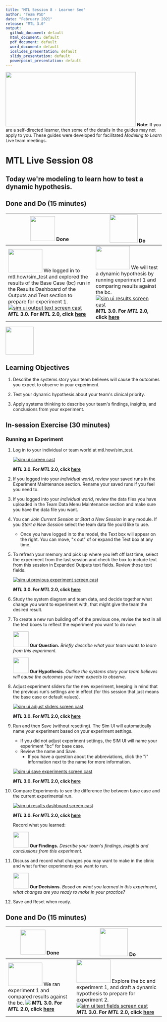 ```yaml
---
title: "MTL Session 8 - Learner See"
author: "Team PSD"
date: "February 2021"
release: "MTL 3.0"
output: 
  github_document: default
  html_document: default
  pdf_document: default
  word_document: default
  ioslides_presentation: default
  slidy_presentation: default
  powerpoint_presentation: default
---
```


[<img src = "https://github.com/lzim/teampsd/blob/master/resources/title_slides/mtl_s08_dynamic_hypothesis_title.png"
     height = "175" width = "420">](#DontLink)
     **Note**: If you are a self-directed learner, then some of the details in the guides may not apply to you. These guides were developed for facilitated *Modeling to Learn* Live team meetings.

# MTL Live Session 08

## Today we're modeling to learn how to test a dynamic hypothesis.

## Done and Do (15 minutes)

<!-- Do/Done Tables -->
| [<img src = "https://github.com/lzim/teampsd/blob/master/resources/icons/done.png" height = "80" width = "80">](#.) **Done** | [<img src = "https://github.com/lzim/teampsd/blob/master/resources/icons/do.png" height = "90" width = "90">](#.) **Do** |
| --- | --- |
| [<img src = "https://raw.githubusercontent.com/lzim/teampsd/master/resources/logos/mtl_how_sim.png" height = "75" width = "110">](http://mtl.how/sim_test) We logged in to mtl.how/sim_test and explored the results of the Base Case (bc) run in the Results Dashboard of the Outputs and Text section to prepare for experiment 1. [![sim ui output text screen cast](https://raw.githubusercontent.com/lzim/teampsd/master/resources/gifs/mtl_2.0/sim_ui_outputs_text_section.gif)](#.) **_MTL_ 3.0. For _MTL_ 2.0, click [here](https://github.com/lzim/mtl/blob/master/release_1.7/mtl_session08_see.md)** | [<img src = "https://raw.githubusercontent.com/lzim/teampsd/master/resources/logos/mtl_how_sim.png" height = "75" width = "110">](http://mtl.how/sim_test) We will test a dynamic hypothesis by running experiment 1 and comparing results against the bc. [![sim ui results screen cast](https://raw.githubusercontent.com/lzim/teampsd/master/resources/gifs/mtl_2.0/sim_ui_results_dash.gif)](#.) **_MTL_ 3.0. For _MTL_ 2.0, click [here](https://github.com/lzim/mtl/blob/master/release_1.7/mtl_session08_see.md)** |

<!-- Learning Objectives Icon -->
[<img src = "https://github.com/lzim/teampsd/blob/master/resources/icons/learning_objectives.png" height = "90" width = "90" style ="display: inline-block"/>](#.)

## Learning Objectives

1. Describe the systems story your team believes will cause the outcomes you expect to observe in your experiment.

2. Test your dynamic hypothesis about your team's clinical priority.

3. Apply systems thinking to describe your team's findings, insights, and conclusions from your experiment.

## In-session Exercise (30 minutes)

### Running an Experiment

1. Log in to your individual or team world at mtl.how/sim_test.  

    [![sim ui screen cast](https://raw.githubusercontent.com/lzim/teampsd/master/resources/gifs/mtl_2.0/sim_ui_1.gif)](#.)  

    **_MTL_ 3.0. For _MTL_ 2.0, click [here](https://github.com/lzim/mtl/blob/master/release_1.7/mtl_session08_see.md)**  

2. If you logged into your *individual world*, review your saved runs in the Experiment Maintenance section. Rename your saved runs if you feel you need to.  

3. If you logged into your *individual world*, review the data files you have uploaded in the Team Data Menu Maintenance section and make sure you have the data file you want.  

4. You can *Join Current Session* or *Start a New Session* in any module. If you *Start a New Session* select the team data file you’d like to use.  

    - Once you have logged in to the model, the Text box will appear on the right. You can move, "x out" of or expand the Text box at any time.  

5. To refresh your memory and pick up where you left off last time, select the experiment from the last session and check the box to include text from this session in Expanded Outputs text fields. Review those text fields.  

    [![sim ui previous experiment screen cast](https://raw.githubusercontent.com/lzim/teampsd/master/resources/gifs/mtl_2.0/sim_ui_previous_exp.gif)](#.)  

    **_MTL_ 3.0. For _MTL_ 2.0, click [here](https://github.com/lzim/mtl/blob/master/release_1.7/mtl_session08_see.md)**  

6. Study the system diagram and team data, and decide together what change you want to experiment with, that might give the team the desired result.  

7. To create a new run building off of the previous one, revise the text in all the text boxes to reflect the experiment you want to do now:  

    [<img src = "https://raw.githubusercontent.com/lzim/teampsd/master/resources/icons/mtl_question.png" height = "50" width = "50" style = "display: inline-block"/>](#.) **Our Question.** *Briefly describe what your team wants to learn from this experiment.*  

    [<img src = "https://raw.githubusercontent.com/lzim/teampsd/master/resources/icons/mtl_hypothesis.png" height = "50" width = "50" style = "display: inline-block"/>](#.) **Our Hypothesis.** *Outline the systems story your team believes will cause the outcomes your team expects to observe.*  

8. Adjust experiment sliders for the new experiment, keeping in mind that the previous run’s settings are in effect (for this session that just means the base case or default values).  

    [![sim ui adjust sliders screen cast](https://raw.githubusercontent.com/lzim/teampsd/master/resources/gifs/mtl_2.0/sim_ui_adjust_sliders.gif)](#.)  

    **_MTL_ 3.0. For _MTL_ 2.0, click [here](https://github.com/lzim/mtl/blob/master/release_1.7/mtl_session08_see.md)**  

9. Run and then Save (without resetting). The Sim UI will automatically name your experiment based on your experiment settings. 
   - If you did not adjust experiment settings, the SIM UI will name your experiment "bc" for base case. 
   - Review the name and Save. 
      - If you have a question about the abbreviations, click the "i" information next to the name for more information.  

    [![sim ui save experiments screen cast](https://raw.githubusercontent.com/lzim/teampsd/master/resources/gifs/mtl_2.0/sim_ui_save_exp.gif)](#.)  

    **_MTL_ 3.0. For _MTL_ 2.0, click [here](https://github.com/lzim/mtl/blob/master/release_1.7/mtl_session08_see.md)**  

10. Compare Experiments to see the difference the between base case and the current experimental run.  

    [![sim ui results dashboard screen cast](https://raw.githubusercontent.com/lzim/teampsd/master/resources/gifs/mtl_2.0/sim_ui_results_dash.gif)](#.)  

    **_MTL_ 3.0. For _MTL_ 2.0, click [here](https://github.com/lzim/mtl/blob/master/release_1.7/mtl_session08_see.md)**  

    Record what you learned:  

    [<img src = "https://raw.githubusercontent.com/lzim/teampsd/master/resources/icons/mtl_findings.png" height = "50" width = "50" style = "display: inline-block"/>](#.) **Our Findings.** *Describe your team's findings, insights and conclusions from this experiment.*  

11. Discuss and record what changes you may want to make in the clinic and what further experiments you want to run.  

    [<img src = "https://raw.githubusercontent.com/lzim/teampsd/master/resources/icons/mtl_decisions.png" height = "50" width = "50" style = "display: inline-block"/>](#.) **Our Decisions.** *Based on what you learned in this experiment, what changes are you ready to make in your practice?*  

12. Save and Reset when ready.

## Done and Do (15 minutes)

<!-- Do/Done Tables -->
| [<img src = "https://github.com/lzim/teampsd/blob/master/resources/icons/done.png" height = "80" width = "80">](#.) **Done** | [<img src = "https://github.com/lzim/teampsd/blob/master/resources/icons/do.png" height = "90" width = "90">](#.) **Do** |
| --- | --- |
| [<img src = "https://raw.githubusercontent.com/lzim/teampsd/master/resources/logos/mtl_how_sim.png" height = "75" width = "110">](http://mtl.how/sim_test) We ran experiment 1 and compared results against the bc. [![](https://raw.githubusercontent.com/lzim/teampsd/master/resources/gifs/mtl_2.0/sim_ui_results_dash.gif)](#.) **_MTL_ 3.0. For _MTL_ 2.0, click [here](https://github.com/lzim/mtl/blob/master/release_1.7/mtl_session08_see.md)** | [<img src = "https://raw.githubusercontent.com/lzim/teampsd/master/resources/logos/mtl_how_sim.png" height = "75" width = "110">](http://mtl.how/sim_test) Explore the bc and experiment 1, and draft a dynamic hypothesis to prepare for experiment 2. [![sim ui text fields screen cast](https://raw.githubusercontent.com/lzim/teampsd/master/resources/gifs/mtl_3.0/sim_ui_text_fields.gif)](#.) **_MTL_ 3.0. For _MTL_ 2.0, click [here](https://github.com/lzim/mtl/blob/master/release_1.7/mtl_session08_see.md)** |
